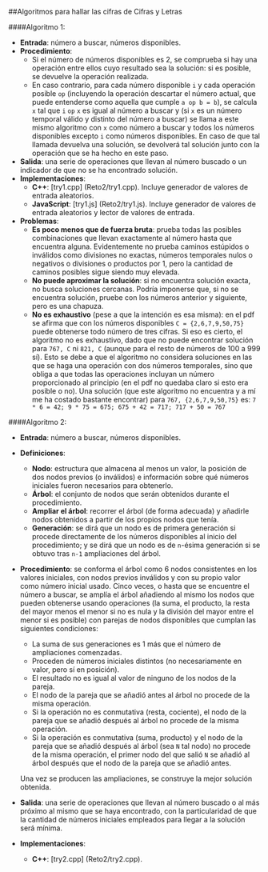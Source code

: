 ##Algoritmos para hallar las cifras de Cifras y Letras

####Algoritmo 1:
* __Entrada__: número a buscar, números disponibles.
* __Procedimiento__:
  * Si el número de números disponibles es 2, se comprueba si hay una operación entre ellos cuyo resultado sea la solución: si es posible, se devuelve la operación realizada.
  * En caso contrario, para cada número disponible `i` y cada operación posible `op` (incluyendo la operación descartar el número actual, que puede entenderse como aquella que cumple `a op b = b`), se calcula `x` tal que `i` `op` `x` es igual al número a buscar y (si `x` es un número temporal válido y distinto del número a buscar) se llama a este mismo algoritmo con `x` como número a buscar y todos los números disponibles excepto `i` como números disponibles. En caso de que tal llamada devuelva una solución, se devolverá tal solución junto con la operación que se ha hecho en este paso.
* __Salida__: una serie de operaciones que llevan al número buscado o un indicador de que no se ha encontrado solución.
* __Implementaciones__:
  * __C++__: [try1.cpp]  (Reto2/try1.cpp). Incluye generador de valores de entrada aleatorios.
  * __JavaScript__: [try1.js]  (Reto2/try1.js). Incluye generador de valores de entrada aleatorios y lector de valores de entrada.
* __Problemas__:
  * __Es poco menos que de fuerza bruta__: prueba todas las posibles combinaciones que llevan exactamente al número hasta que encuentra alguna. Evidentemente no prueba caminos estúpidos o inválidos como divisiones no exactas, números temporales nulos o negativos o divisiones o productos por 1, pero la cantidad de caminos posibles sigue siendo muy elevada.
  * __No puede aproximar la solución__: si no encuentra solución exacta, no busca soluciones cercanas. Podría imponerse que, si no se encuentra solución, pruebe con los números anterior y siguiente, pero es una chapuza.
  * __No es exhaustivo__ (pese a que la intención es esa misma): en el pdf se afirma que con los números disponibles `C = {2,6,7,9,50,75}` puede obtenerse todo número de tres cifras. Si eso es cierto, el algoritmo no es exhaustivo, dado que no puede encontrar solución para `767, C` ni `821, C` (aunque para el resto de números de 100 a 999 sí). Esto se debe a que el algoritmo no considera soluciones en las que se haga una operación con dos números temporales, sino que obliga a que todas las operaciones incluyan un número proporcionado al principio (en el pdf no quedaba claro si esto era posible o no). Una solución (que este algoritmo no encuentra y a mí me ha costado bastante encontrar) para `767, {2,6,7,9,50,75}` es: `7 * 6 = 42;
9 * 75 = 675;
675 + 42 = 717;
717 + 50 = 767`

####Algoritmo 2:
* __Entrada__: número a buscar, números disponibles.
* __Definiciones__:
  * __Nodo__: estructura que almacena al menos un valor, la posición de dos nodos previos (o inválidos) e información sobre qué números iniciales fueron necesarios para obtenerlo.
  * __Árbol__: el conjunto de nodos que serán obtenidos durante el procedimiento.
  * __Ampliar el árbol__: recorrer el árbol (de forma adecuada) y añadirle nodos obtenidos a partir de los propios nodos que tenía.
  * __Generación__: se dirá que un nodo es de primera generación si procede directamente de los números disponibles al inicio del procedimiento; y se dirá que un nodo es de `n`-ésima generación si se obtuvo tras `n-1` ampliaciones del árbol.
* __Procedimiento__: se conforma el árbol como 6 nodos consistentes en los valores iniciales, con nodos previos inválidos y con su propio valor como número inicial usado. Cinco veces, o hasta que se encuentre el número a buscar, se amplía el árbol añadiendo al mismo los nodos que pueden obtenerse usando operaciones (la suma, el producto, la resta del mayor menos el menor si no es nula y la división del mayor entre el menor si es posible) con parejas de nodos disponibles que cumplan las siguientes condiciones:
  * La suma de sus generaciones es 1 más que el número de ampliaciones comenzadas.
  * Proceden de números iniciales distintos (no necesariamente en valor, pero sí en posición).
  * El resultado no es igual al valor de ninguno de los nodos de la pareja.
  * El nodo de la pareja que se añadió antes al árbol no procede de la misma operación.
  * Si la operación no es conmutativa (resta, cociente), el nodo de la pareja que se añadió después al árbol no procede de la misma operación.
  * Si la operación es conmutativa (suma, producto) y el nodo de la pareja que se añadió después al árbol (sea `N` tal nodo) no procede de la misma operación, el primer nodo del que salió `N` se añadió al árbol después que el nodo de la pareja que se añadió antes.

  Una vez se producen las ampliaciones, se construye la mejor solución obtenida.
* __Salida__: una serie de operaciones que llevan al número buscado o al más próximo al mismo que se haya encontrado, con la particularidad de que la cantidad de números iniciales empleados para llegar a la solución será mínima.
* __Implementaciones__:
  * __C++__: [try2.cpp]  (Reto2/try2.cpp).
